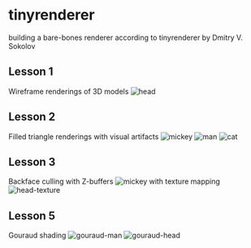 # tinyrenderer
building a bare-bones renderer according to tinyrenderer by Dmitry V. Sokolov

## Lesson 1
Wireframe renderings of 3D models
![head](images/wireframe/head.png)

## Lesson 2
Filled triangle renderings with visual artifacts
![mickey](images/triangles/mickey.png)
![man](images/triangles/man.png)
![cat](images/triangles/colorful_cat.png)

## Lesson 3
Backface culling with Z-buffers
![mickey](images/z-buffer/mickey.png)
with texture mapping
![head-texture](images/z-buffer/head_texture.png)

## Lesson 5
Gouraud shading
![gouraud-man](images/gouraud/gouraud_man.png)
![gouraud-head](images/gouraud/gouraud_head.png)
